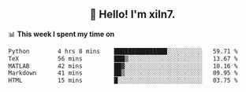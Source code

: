 <h2 align="center">👋 Hello! I'm xiln7.</h2>

📊 **This week I spent my time on**
<!--START_SECTION:waka-->

```txt
Python        4 hrs 8 mins    ███████████████░░░░░░░░░░   59.71 %
TeX           56 mins         ███▒░░░░░░░░░░░░░░░░░░░░░   13.67 %
MATLAB        42 mins         ██▓░░░░░░░░░░░░░░░░░░░░░░   10.16 %
Markdown      41 mins         ██▒░░░░░░░░░░░░░░░░░░░░░░   09.95 %
HTML          15 mins         █░░░░░░░░░░░░░░░░░░░░░░░░   03.75 %
```

<!--END_SECTION:waka-->


